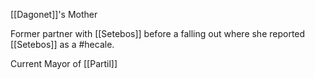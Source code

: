 [[Dagonet]]'s Mother

Former partner with [[Setebos]] before a falling out where she reported [[Setebos]] as a #hecale. 

Current Mayor of [[Partil]]